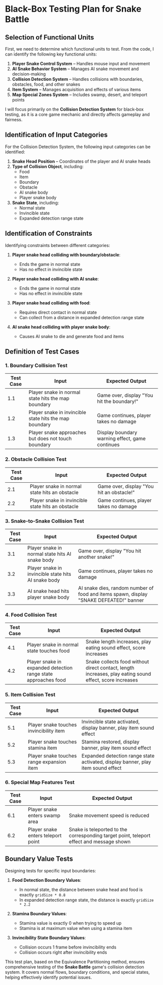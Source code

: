 # Black-Box Testing Plan for Snake Battle

## Selection of Functional Units  
First, we need to determine which functional units to test. From the code, I can identify the following key functional units:

1. **Player Snake Control System** – Handles mouse input and movement  
2. **AI Snake Behavior System** – Manages AI snake movement and decision-making  
3. **Collision Detection System** – Handles collisions with boundaries, obstacles, food, and other snakes  
4. **Item System** – Manages acquisition and effects of various items  
5. **Map Special Zones System** – Includes swamp, desert, and teleport points  

I will focus primarily on the **Collision Detection System** for black-box testing, as it is a core game mechanic and directly affects gameplay and fairness.

## Identification of Input Categories  
For the Collision Detection System, the following input categories can be identified:

1. **Snake Head Position** – Coordinates of the player and AI snake heads  
2. **Type of Collision Object**, including:  
   - Food  
   - Item  
   - Boundary  
   - Obstacle  
   - AI snake body  
   - Player snake body  
3. **Snake State**, including:  
   - Normal state  
   - Invincible state  
   - Expanded detection range state  

## Identification of Constraints  
Identifying constraints between different categories:

1. **Player snake head colliding with boundary/obstacle**:  
   - Ends the game in normal state  
   - Has no effect in invincible state  

2. **Player snake head colliding with AI snake**:  
   - Ends the game in normal state  
   - Has no effect in invincible state  

3. **Player snake head colliding with food**:  
   - Requires direct contact in normal state  
   - Can collect from a distance in expanded detection range state  

4. **AI snake head colliding with player snake body**:  
   - Causes AI snake to die and generate food and items  

## Definition of Test Cases  

### 1. Boundary Collision Test  
| Test Case | Input | Expected Output |  
|-----------|-------|------------------|  
| 1.1 | Player snake in normal state hits the map boundary | Game over, display "You hit the boundary!" |  
| 1.2 | Player snake in invincible state hits the map boundary | Game continues, player takes no damage |  
| 1.3 | Player snake approaches but does not touch boundary | Display boundary warning effect, game continues |  

### 2. Obstacle Collision Test  
| Test Case | Input | Expected Output |  
|-----------|-------|------------------|  
| 2.1 | Player snake in normal state hits an obstacle | Game over, display "You hit an obstacle!" |  
| 2.2 | Player snake in invincible state hits an obstacle | Game continues, player takes no damage |  

### 3. Snake-to-Snake Collision Test  
| Test Case | Input | Expected Output |  
|-----------|-------|------------------|  
| 3.1 | Player snake in normal state hits AI snake body | Game over, display "You hit another snake!" |  
| 3.2 | Player snake in invincible state hits AI snake body | Game continues, player takes no damage |  
| 3.3 | AI snake head hits player snake body | AI snake dies, random number of food and items spawn, display "SNAKE DEFEATED!" banner |  

### 4. Food Collision Test  
| Test Case | Input | Expected Output |  
|-----------|-------|------------------|  
| 4.1 | Player snake in normal state touches food | Snake length increases, play eating sound effect, score increases |  
| 4.2 | Player snake in expanded detection range state approaches food | Snake collects food without direct contact, length increases, play eating sound effect, score increases |  

### 5. Item Collision Test  
| Test Case | Input | Expected Output |  
|-----------|-------|------------------|  
| 5.1 | Player snake touches invincibility item | Invincible state activated, display banner, play item sound effect |  
| 5.2 | Player snake touches stamina item | Stamina restored, display banner, play item sound effect |  
| 5.3 | Player snake touches range expansion item | Expanded detection range state activated, display banner, play item sound effect |  

### 6. Special Map Features Test  
| Test Case | Input | Expected Output |  
|-----------|-------|------------------|  
| 6.1 | Player snake enters swamp area | Snake movement speed is reduced |  
| 6.2 | Player snake enters teleport point | Snake is teleported to the corresponding target point, teleport effect and message shown |  

## Boundary Value Tests  
Designing tests for specific input boundaries:

1. **Food Detection Boundary Values**:  
   - In normal state, the distance between snake head and food is exactly `gridSize * 0.8`  
   - In expanded detection range state, the distance is exactly `gridSize * 2.2`  

2. **Stamina Boundary Values**:  
   - Stamina value is exactly 0 when trying to speed up  
   - Stamina is at maximum value when using a stamina item  

3. **Invincibility State Boundary Values**:  
   - Collision occurs 1 frame before invincibility ends  
   - Collision occurs right after invincibility ends  

This test plan, based on the Equivalence Partitioning method, ensures comprehensive testing of the **Snake Battle** game's collision detection system. It covers normal flows, boundary conditions, and special states, helping effectively identify potential issues.
